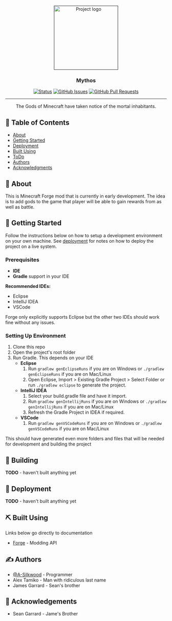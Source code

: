 <p align="center">
  <a href="" rel="noopener">
 <img width=200px height=200px src="https://minecraft-heads.com/media/k2/items/cache/462ad80c2a24c1c5e9280ab7506654ea_M.jpg" alt="Project logo"></a>
</p>

<h3 align="center">Mythos</h3>

<div align="center">

[![Status](https://img.shields.io/badge/status-active-success.svg)]()
[![GitHub Issues](https://img.shields.io/github/issues/A-Silkwood/Mythos.svg)](https://github.com/kylelobo/The-Documentation-Compendium/issues)
[![GitHub Pull Requests](https://img.shields.io/github/issues-pr/A-Silkwood/Mythos.svg)](https://github.com/kylelobo/The-Documentation-Compendium/pulls)

</div>

---

<p align="center"> The Gods of Minecraft have taken notice of the mortal inhabitants.
    <br> 
</p>

## 📝 Table of Contents

- [About](#about)
- [Getting Started](#getting_started)
- [Deployment](#deployment)
- [Built Using](#built_using)
- [ToDo](../TODO.md)
- [Authors](#authors)
- [Acknowledgments](#acknowledgement)

## 🧐 About <a name = "about"></a>

This is Minecraft Forge mod that is currently in early development. The idea is to add gods to the game that player will be able to gain rewards from as well as battle.

## 🏁 Getting Started <a name = "getting_started"></a>

Follow the instructions below on how to setup a development environment on your own machine. See [deployment](#deployment) for notes on how to deploy the project on a live system.

### Prerequisites

- **IDE**
- **Gradle** support in your IDE

**Recommended IDEs:**
- Eclipse
- IntelliJ IDEA
- VSCode

Forge only explicitly supports Eclipse but the other two IDEs should work fine without any issues.

### Setting Up Environment

1. Clone this repo
2. Open the project's root folder
2. Run Gradle. This depends on your IDE
    - **Eclipse**
        1. Run `gradlew genEclipseRuns` if you are on Windows or `./gradlew genEclipseRuns` if you are on Mac/Linux
        2. Open Eclipse, Import > Existing Gradle Project > Select Folder 
   or run `./gradlew eclipse` to generate the project.
    - **IntelliJ IDEA**
        1. Select your build.gradle file and have it import.
        2. Run `gradlew genIntellijRuns` if you are on Windows or `./gradlew genIntellijRuns` if you are on Mac/Linux
        3. Refresh the Gradle Project in IDEA if required.
    - **VSCode**
        1. Run `gradlew genVSCodeRuns` if you are on Windows or `./gradlew genVSCodeRuns` if you are on Mac/Linux

This should have generated even more folders and files that will be needed for development and building the project


## 🔧 Building

**TODO** - haven't built anything yet

## 🚀 Deployment <a name = "deployment"></a>

**TODO** - haven't built anything yet

## ⛏️ Built Using <a name = "built_using"></a>

Links below go directly to documentation

- [Forge](https://mcforge.readthedocs.io/en/1.17.x/) - Modding API

## ✍️ Authors <a name = "authors"></a>

- [@A-Silkwood](https://github.com/A-Silkwood) - Programmer
- Alex Tamiko - Man with ridiculous last name
- James Garrard - Sean's brother

## 🎉 Acknowledgements <a name = "acknowledgement"></a>

- Sean Garrard - Jame's Brother
